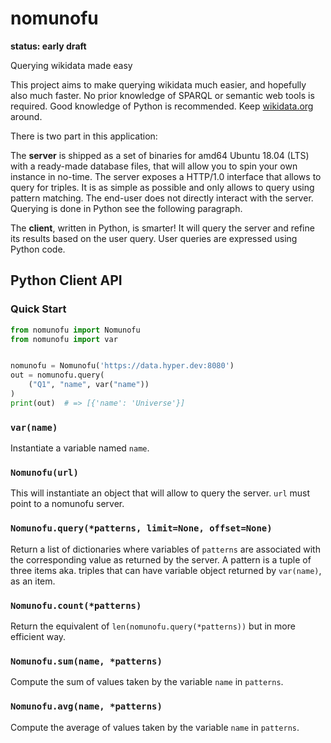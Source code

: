 # nomunofu

**status: early draft**

Querying wikidata made easy

This project aims to make querying wikidata much easier, and hopefully
also much faster.  No prior knowledge of SPARQL or semantic web tools
is required.  Good knowledge of Python is recommended.  Keep
[wikidata.org](https://wikidata.org) around.

There is two part in this application:

The **server** is shipped as a set of binaries for amd64 Ubuntu 18.04
(LTS) with a ready-made database files, that will allow you to spin
your own instance in no-time.  The server exposes a HTTP/1.0 interface
that allows to query for triples.  It is as simple as possible and
only allows to query using pattern matching.  The end-user does not
directly interact with the server. Querying is done in Python see the
following paragraph.

The **client**, written in Python, is smarter!  It will query the server
and refine its results based on the user query.  User queries are
expressed using Python code.

## Python Client API

### Quick Start

```python
from nomunofu import Nomunofu
from nomunofu import var


nomunofu = Nomunofu('https://data.hyper.dev:8080')
out = nomunofu.query(
    ("Q1", "name", var("name"))
)
print(out)  # => [{'name': 'Universe'}]
```

### `var(name)`

Instantiate a variable named `name`.

### `Nomunofu(url)`

This will instantiate an object that will allow to query the server.
`url` must point to a nomunofu server.

### `Nomunofu.query(*patterns, limit=None, offset=None)`

Return a list of dictionaries where variables of `patterns` are
associated with the corresponding value as returned by the server.  A
pattern is a tuple of three items aka. triples that can have variable
object returned by `var(name)`, as an item.

### `Nomunofu.count(*patterns)`

Return the equivalent of `len(nomunofu.query(*patterns))` but in more
efficient way.

### `Nomunofu.sum(name, *patterns)`

Compute the sum of values taken by the variable `name` in `patterns`.

### `Nomunofu.avg(name, *patterns)`

Compute the average of values taken by the variable `name` in `patterns`.
